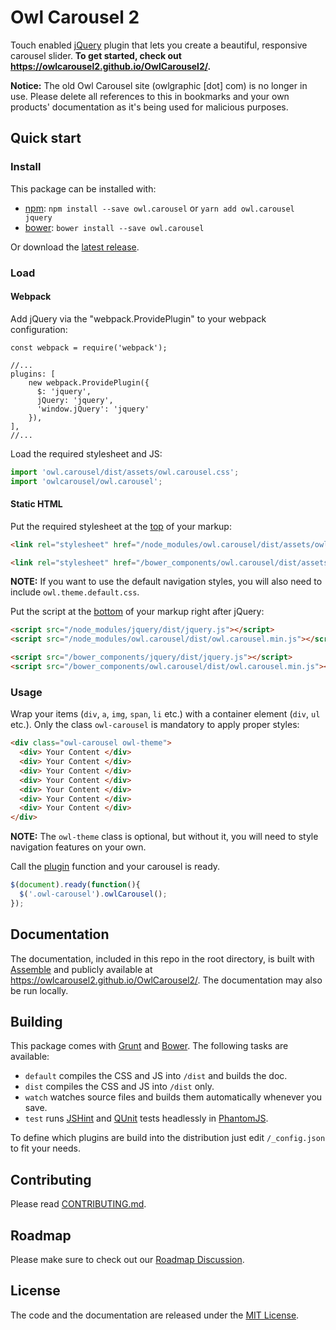 # Owl Carousel 2

Touch enabled [jQuery](https://jquery.com/) plugin that lets you create a beautiful, responsive carousel slider. **To get started, check out https://owlcarousel2.github.io/OwlCarousel2/.**

**Notice:** The old Owl Carousel site (owlgraphic [dot] com) is no longer in use. Please delete all references to this in bookmarks and your own products' documentation as it's being used for malicious purposes.

## Quick start

### Install

This package can be installed with:

- [npm](https://www.npmjs.com/package/owl.carousel): `npm install --save owl.carousel` or `yarn add owl.carousel jquery`
- [bower](http://bower.io/search/?q=owl.carousel): `bower install --save owl.carousel`

Or download the [latest release](https://github.com/OwlCarousel2/OwlCarousel2/releases).

### Load

#### Webpack

Add jQuery via the "webpack.ProvidePlugin" to your webpack configuration:
    
    const webpack = require('webpack');
    
    //...
    plugins: [
        new webpack.ProvidePlugin({
          $: 'jquery',
          jQuery: 'jquery',
          'window.jQuery': 'jquery'
        }),
    ],
    //...

Load the required stylesheet and JS:

```js
import 'owl.carousel/dist/assets/owl.carousel.css';
import 'owlcarousel/owl.carousel';
```

#### Static HTML

Put the required stylesheet at the [top](https://developer.yahoo.com/performance/rules.html#css_top) of your markup:

```html
<link rel="stylesheet" href="/node_modules/owl.carousel/dist/assets/owl.carousel.min.css" />
```

```html
<link rel="stylesheet" href="/bower_components/owl.carousel/dist/assets/owl.carousel.min.css" />
```

**NOTE:** If you want to use the default navigation styles, you will also need to include `owl.theme.default.css`.


Put the script at the [bottom](https://developer.yahoo.com/performance/rules.html#js_bottom) of your markup right after jQuery:

```html
<script src="/node_modules/jquery/dist/jquery.js"></script>
<script src="/node_modules/owl.carousel/dist/owl.carousel.min.js"></script>
```

```html
<script src="/bower_components/jquery/dist/jquery.js"></script>
<script src="/bower_components/owl.carousel/dist/owl.carousel.min.js"></script>
```

### Usage

Wrap your items (`div`, `a`, `img`, `span`, `li` etc.) with a container element (`div`, `ul` etc.). Only the class `owl-carousel` is mandatory to apply proper styles:

```html
<div class="owl-carousel owl-theme">
  <div> Your Content </div>
  <div> Your Content </div>
  <div> Your Content </div>
  <div> Your Content </div>
  <div> Your Content </div>
  <div> Your Content </div>
  <div> Your Content </div>
</div>
```
**NOTE:** The `owl-theme` class is optional, but without it, you will need to style navigation features on your own.


Call the [plugin](https://learn.jquery.com/plugins/) function and your carousel is ready.

```javascript
$(document).ready(function(){
  $('.owl-carousel').owlCarousel();
});
```

## Documentation

The documentation, included in this repo in the root directory, is built with [Assemble](http://assemble.io/) and publicly available at https://owlcarousel2.github.io/OwlCarousel2/. The documentation may also be run locally.

## Building

This package comes with [Grunt](http://gruntjs.com/) and [Bower](http://bower.io/). The following tasks are available:

  * `default` compiles the CSS and JS into `/dist` and builds the doc.
  * `dist` compiles the CSS and JS into `/dist` only.
  * `watch` watches source files and builds them automatically whenever you save.
  * `test` runs [JSHint](http://www.jshint.com/) and [QUnit](http://qunitjs.com/) tests headlessly in [PhantomJS](http://phantomjs.org/).

To define which plugins are build into the distribution just edit `/_config.json` to fit your needs.

## Contributing

Please read [CONTRIBUTING.md](CONTRIBUTING.md).

## Roadmap

Please make sure to check out our [Roadmap Discussion](https://github.com/OwlCarousel2/OwlCarousel2/issues/1756).


## License

The code and the documentation are released under the [MIT License](LICENSE).
